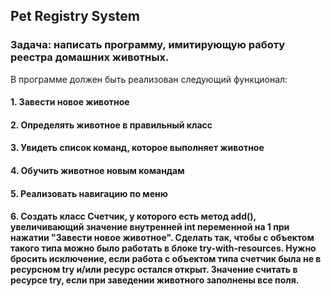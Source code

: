 ## Pet Registry System 
### Задача: написать программу, имитирующую работу реестра домашних животных.
В программе должен быть реализован следующий функционал:

#### 1. Завести новое животное
#### 2. Определять животное в правильный класс
#### 3. Увидеть список команд, которое выполняет животное
#### 4. Обучить животное новым командам
#### 5. Реализовать навигацию по меню
#### 6. Создать класс Счетчик, у которого есть метод add(), увеличивающий значение внутренней int переменной на 1 при нажатии "Завести новое животное". Сделать так, чтобы с объектом такого типа можно было работать в блоке try-with-resources. Нужно бросить исключение, если работа с объектом типа счетчик была не в ресурсном try и/или ресурс остался открыт. Значение считать в ресурсе try, если при заведении животного заполнены все поля.
